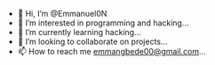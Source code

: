 - 👋 Hi, I’m @Emmanuel0N
- 👀 I’m interested in programming and hacking...
- 🌱 I’m currently learning hacking...
- 💞️ I’m looking to collaborate on projects...
- 📫 How to reach me emmangbede00@gmail.com...

<!---
Emmanuel0N/Emmanuel0N is a ✨ special ✨ repository because its `README.md` (this file) appears on your GitHub profile.
You can click the Preview link to take a look at your changes.
--->
